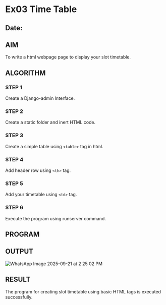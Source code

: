 # Ex03 Time Table
## Date:

## AIM
To write a html webpage page to display your slot timetable.

## ALGORITHM
### STEP 1
Create a Django-admin Interface.

### STEP 2
Create a static folder and inert HTML code.

### STEP 3
Create a simple table using ```<table>``` tag in html.

### STEP 4
Add header row using ```<th>``` tag.

### STEP 5
Add your timetable using ```<td>``` tag.

### STEP 6
Execute the program using runserver command.

## PROGRAM


## OUTPUT

![WhatsApp Image 2025-09-21 at 2 25 02 PM](https://github.com/user-attachments/assets/df00bfe8-203b-4cc9-8428-b25b576d8fd0)

## RESULT
The program for creating slot timetable using basic HTML tags is executed successfully.

